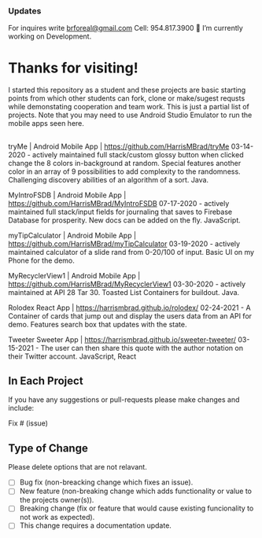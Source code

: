 ### Updates 
For inquires write brforeal@gmail.com Cell: 954.817.3900 
🔭 I’m currently working on Development.

# Thanks for visiting! 

I started this repository as a student and these projects are basic starting points from which other students can fork, clone or make/sugest requsts while demonstating cooperation and team work. This is just a partial list of projects. Note that you may need to use Android Studio Emulator to run the mobile apps seen here. 

##  

tryMe | Android Mobile App | https://github.com/HarrisMBrad/tryMe
03-14-2020 - actively maintained full stack/custom glossy button when clicked change the 8
colors in-background at random. Special features another color in an array of 9 possibilities to
add complexity to the randomness. Challenging discovery abilities of an algorithm of a sort.
Java.

MyIntroFSDB | Android Mobile App | https://github.com/HarrisMBrad/MyIntroFSDB
07-17-2020 - actively maintained full stack/input fields for journaling that saves to Firebase
Database for prosperity. New docs can be added on the fly. JavaScript.

myTipCalculator | Android Mobile App | https://github.com/HarrisMBrad/myTipCalculator
03-19-2020 - actively maintained calculator of a slide rand from 0-20/100 of input. Basic UI
on my Phone for the demo.

MyRecyclerView1 | Android Mobile App | https://github.com/HarrisMBrad/MyRecyclerView1
03-30-2020 - actively maintained at API 28 Tar 30. Toasted List Containers for buildout. Java.

Rolodex React App | https://harrismbrad.github.io/rolodex/
02-24-2021 - A Container of cards that jump out and display the users data from an API for demo.
Features search box that updates with the state.

Tweeter Sweeter App | https://harrismbrad.github.io/sweeter-tweeter/ 
03-15-2021 - The user can then share this quote with the author notation on their Twitter account. JavaScript, React


## In Each Project
If you have any suggestions or pull-requests please make changes and include: 

Fix # (issue)

## Type of Change

Please delete options that are not relavant. 


 - [ ] Bug fix (non-breacking change which fixes an issue).
 - [ ] New feature (non-breaking change which adds functionality or value to the projects owner(s)). 
 - [ ] Breaking change (fix or feature that would cause existing funcionality to not work as expected).
 - [ ] This change requires a documentation update.

